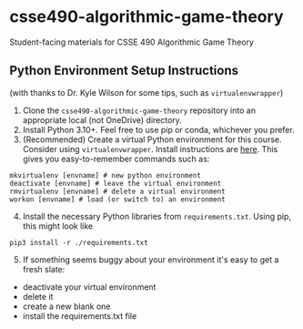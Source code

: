 # csse490-algorithmic-game-theory
Student-facing materials for CSSE 490 Algorithmic Game Theory

## Python Environment Setup Instructions
(with thanks to Dr. Kyle Wilson for some tips, such as `virtualenvwrapper`)
1. Clone the `csse490-algorithmic-game-theory` repository into an appropriate local (not OneDrive) directory. 
2. Install Python 3.10+. Feel free to use pip or conda, whichever you prefer. 
3. (Recommended) Create a virtual Python environment for this course. Consider using `virtualenvwrapper`. Install instructions are [here](https://virtualenvwrapper.readthedocs.io/en/latest/). This gives you easy-to-remember commands such as:
```
mkvirtualenv [envname] # new python environment
deactivate [envname] # leave the virtual environment
rmvirtualenv [envname] # delete a virtual environment
workon [envname] # load (or switch to) an environment
```
4. Install the necessary Python libraries from `requirements.txt`. Using pip, this might look like 
```
pip3 install -r ./requirements.txt
```
5. If something seems buggy about your environment it's easy to get a fresh slate: 
- deactivate your virtual environment
- delete it
- create a new blank one 
- install the requirements.txt file
